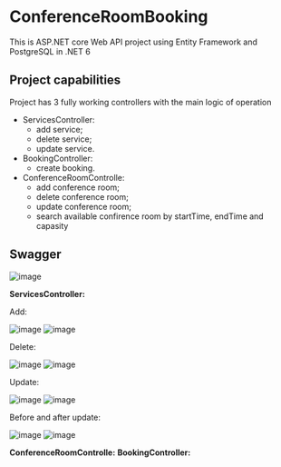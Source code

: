# ConferenceRoomBooking
This is ASP.NET core Web API project using Entity Framework and PostgreSQL in .NET 6

## Project capabilities
Project has 3 fully working controllers with the main logic of operation
- ServicesController:
  - add service;
  - delete service;
  - update service.
- BookingController:
  - create booking.
- ConferenceRoomControlle:
  - add conference room;
  - delete conference room;
  - update conference room;
  - search available confirence room by startTime, endTime and capasity

## Swagger
![image](https://github.com/user-attachments/assets/5add2ace-b5b7-4119-95c8-bcb929c9ef6f)

**ServicesController:**

Add:

![image](https://github.com/user-attachments/assets/860520d5-8396-4824-8fc5-63a78304d0e2) ![image](https://github.com/user-attachments/assets/9ebf14e2-de91-4667-853e-62e53e4e1f17)

Delete:

![image](https://github.com/user-attachments/assets/7d4087f2-d4ed-43f7-8dcf-dbd03af6014d) ![image](https://github.com/user-attachments/assets/fd307c3e-b4d2-454d-b565-288a36be85a9)

Update:

![image](https://github.com/user-attachments/assets/7a6e4c28-464c-4b6a-a56e-38ab62642749) ![image](https://github.com/user-attachments/assets/0e7a86d6-bc69-4e91-bf8e-8baa539f8bdd)

Before and after update:

![image](https://github.com/user-attachments/assets/a59d340e-e62f-4e94-8974-61bd06b73f3c) ![image](https://github.com/user-attachments/assets/b80eb345-c617-46b7-8904-3eba89d6789b)





**ConferenceRoomControlle:**
**BookingController:**
